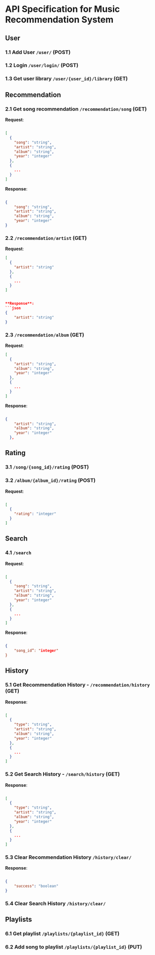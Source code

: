 # API Specification for Music Recommendation System

## User
### 1.1 Add User  `/user/` (POST)
  
### 1.2 Login `/user/login/` (POST)
  
### 1.3 Get user library  `/user/{user_id}/library` (GET)

## Recommendation
### 2.1 Get song recommendation `/recommendation/song` (GET)
	
**Request**:

```json

[
  {
    "song": "string",
    "artist": "string",
    "album": "string",
    "year": "integer"
  },
  {
    ...
  }
]
```

**Response**:

```json

{
    "song": "string",
    "artist": "string",
    "album": "string",
    "year": "integer"
}

```


### 2.2 `/recommendation/artist` (GET)

**Request**:
```json
[
  {
    "artist": "string"
  },
  {
    ...
  }
]


**Response**:
```json
{
    "artist": "string"
}
```

### 2.3 `/recommendation/album` (GET)

**Request**:
```json
[
  {
    "artist": "string",
    "album": "string",
    "year": "integer"
  },
  {
    ...
  }
]

```
**Response**:
```json

{
    "artist": "string",
    "album": "string",
    "year": "integer"
  },

```

## Rating
### 3.1 `/song/{song_id}/rating` (POST)
### 3.2 `/album/{album_id}/rating` (POST)
**Request**:

```json

[
  {
    "rating": "integer"
  }
]
```
## Search
### 4.1 `/search`
**Request**:
```json

[
  {
    "song": "string",
    "artist": "string",
    "album": "string",
    "year": "integer"
  },
  {
    ...
  }
]
```
**Response**:
```json

{
    "song_id”: "integer"
}
```

## History
### 5.1 Get Recommendation History - `/recommendation/history` (GET)

**Response**:
```json

[
  {
    "type": "string",
    "artist": "string",
    "album": "string",
    "year": "integer"
  },
  {
    ...
  }
]
```
### 5.2 Get Search History - `/search/history` (GET)

**Response**:
```json

[
  {
    "type": "string",
    "artist": "string",
    "album": "string",
    "year": "integer"
  },
  {
    ...
  }
]
```

### 5.3 Clear Recommendation History `/history/clear/`

**Response**:
```json

{
    "success": "boolean"
}

```
### 5.4 Clear Search History `/history/clear/`

## Playlists
### 6.1 Get playlist `/playlists/{playlist_id}` (GET)
### 6.2 Add song to playlist `/playlists/{playlist_id}` (PUT)
